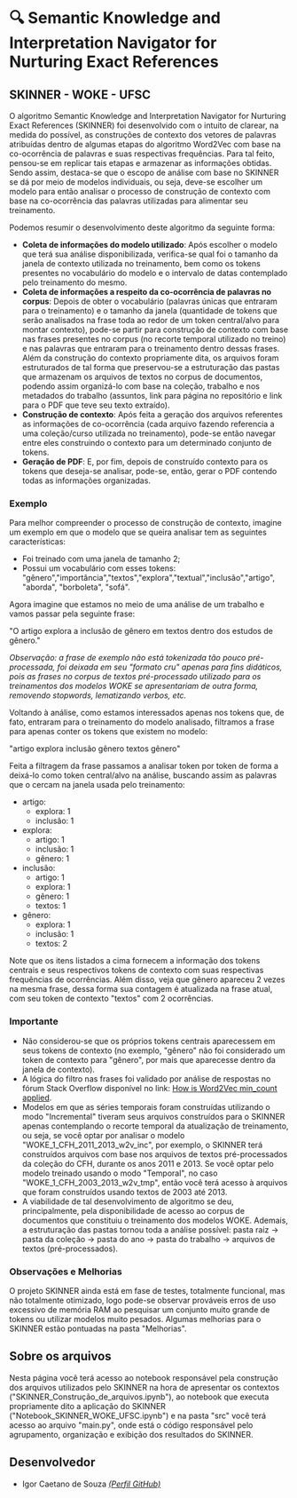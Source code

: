 # 🔍 Semantic Knowledge and Interpretation Navigator for Nurturing Exact References

## SKINNER - WOKE - UFSC 

O algoritmo Semantic Knowledge and Interpretation Navigator for Nurturing Exact References (SKINNER) foi desenvolvido com o intuito de clarear, na medida do possível, as construções de contexto dos vetores de palavras atribuídas dentro de algumas etapas do algoritmo Word2Vec com base na co-ocorrência de palavras e suas respectivas frequências. Para tal feito, pensou-se em replicar tais etapas e armazenar as informações obtidas.
Sendo assim, destaca-se que o escopo de análise com base no SKINNER se dá por meio de modelos individuais, ou seja, deve-se escolher um modelo para então analisar o processo de construção de contexto com base na co-ocorrência das palavras utilizadas para alimentar seu treinamento.

Podemos resumir o desenvolvimento deste algoritmo da seguinte forma:
- **Coleta de informações do modelo utilizado**: Após escolher o modelo que terá sua análise disponibilizada, verifica-se qual foi o tamanho da janela de contexto utilizada no treinamento, bem como os tokens presentes no vocabulário do modelo e o intervalo de datas contemplado pelo treinamento do mesmo.
- **Coleta de informações a respeito da co-ocorrência de palavras no corpus**: Depois de obter o vocabulário (palavras únicas que entraram para o treinamento) e o tamanho da janela (quantidade de tokens que serão analisados na frase toda ao redor de um token central/alvo para montar contexto), pode-se partir para construção de contexto com base nas frases presentes no corpus (no recorte temporal utilizado no treino) e nas palavras que entraram para o treinamento dentro dessas frases. Além da construção do contexto propriamente dita, os arquivos foram estruturados de tal forma que preservou-se a estruturação das pastas que armazenam os arquivos de textos no corpus de documentos, podendo assim organizá-lo com base na coleção, trabalho e nos metadados do trabalho (assuntos, link para página no repositório e link para o PDF que teve seu texto extraído).
- **Construção de contexto**: Após feita a geração dos arquivos referentes as informações de co-ocorrência (cada arquivo fazendo referencia a uma coleção/curso utilizada no treinamento), pode-se então navegar entre eles construindo o contexto para um determinado conjunto de tokens.
- **Geração de PDF**: E, por fim, depois de construído contexto para os tokens que deseja-se analisar, pode-se, então, gerar o PDF contendo todas as informações organizadas.

### Exemplo
Para melhor compreender o processo de construção de contexto, imagine um exemplo em que o modelo que se queira analisar tem as seguintes características:
-  Foi treinado com uma janela de tamanho 2;
- Possui um vocabulário com esses tokens: "gênero","importância","textos","explora","textual","inclusão","artigo", "aborda", "borboleta", "sofá".

Agora imagine que estamos no meio de uma análise de um trabalho e vamos passar pela seguinte frase:

"O artigo explora a inclusão de gênero em textos dentro dos estudos de gênero."

*Observação: a frase de exemplo não está tokenizada tão pouco pré-processada, foi deixada em seu "formato cru" apenas para fins didáticos, pois as frases no corpus de textos pré-processado utilizado para os treinamentos dos modelos WOKE se apresentariam de outra forma, removendo stopwords, lematizando verbos, etc.*

Voltando à análise, como estamos interessados apenas nos tokens que, de fato, entraram para o treinamento do modelo analisado, filtramos a frase para apenas conter os tokens que existem no modelo:

"artigo explora inclusão gênero textos gênero"

Feita a filtragem da frase passamos a analisar token por token de forma a deixá-lo como token central/alvo na análise, buscando assim as palavras que o cercam na janela usada pelo treinamento:

- artigo:
    - explora: 1
    - inclusão: 1
- explora:
    - artigo: 1
    - inclusão: 1
    - gênero: 1
- inclusão:
    - artigo: 1
    - explora: 1
    - gênero: 1
    - textos: 1
- gênero:
    - explora: 1
    - inclusão: 1
    - textos: 2

Note que os itens listados a cima fornecem a informação dos tokens centrais e seus respectivos tokens de contexto com suas respectivas frequências de ocorrências. Além disso, veja que gênero apareceu 2 vezes na mesma frase, dessa forma sua contagem é atualizada na frase atual, com seu token de contexto "textos" com 2 ocorrências.

### Importante
- Não considerou-se que os próprios tokens centrais aparecessem em seus tokens de contexto (no exemplo, "gênero" não foi considerado um token de contexto para "gênero", por mais que aparecesse dentro da janela de contexto).
- A lógica do filtro nas frases foi validado por análise de respostas no fórum Stack Overflow disponível no link: [How is Word2Vec min_count applied](https://stackoverflow.com/questions/50723303/how-is-word2vec-min-count-applied).
- Modelos em que as séries temporais foram construídas utilizando o modo "Incremental" tiveram seus arquivos construídos para o SKINNER apenas contemplando o recorte temporal da atualização de treinamento, ou seja, se você optar por analisar o modelo "WOKE_1_CFH_2011_2013_w2v_inc", por exemplo, o SKINNER terá construídos arquivos com base nos arquivos de textos pré-processados da coleção do CFH, durante os anos 2011 e 2013. Se você optar pelo modelo treinado usando o modo "Temporal", no caso "WOKE_1_CFH_2003_2013_w2v_tmp", então você terá acesso à arquivos que foram construídos usando textos de 2003 até 2013.
- A viabilidade de tal desenvolvimento de algoritmo se deu, principalmente, pela disponibilidade de acesso ao corpus de documentos que constituiu o treinamento dos modelos WOKE. Ademais, a estruturação das pastas tornou toda a análise possível: pasta raiz -> pasta da coleção -> pasta do ano -> pasta do trabalho -> arquivos de textos (pré-processados).

### Observações e Melhorias

O projeto SKINNER ainda está em fase de testes, totalmente funcional, mas não totalmente otimizado, logo pode-se observar prováveis erros de uso excessivo de memória RAM ao pesquisar um conjunto muito grande de tokens ou utilizar modelos muito pesados. Algumas melhorias para o SKINNER estão pontuadas na pasta "Melhorias".

## Sobre os arquivos

Nesta página você terá acesso ao notebook responsável pela construção dos arquivos utilizados pelo SKINNER na hora de apresentar os contextos ("SKINNER_Construção_de_arquivos.ipynb"), ao notebook que executa propriamente dito a aplicação do SKINNER ("Notebook_SKINNER_WOKE_UFSC.ipynb") e na pasta "src" você terá acesso ao arquivo "main.py", onde está o código responsável pelo agrupamento, organização e exibição dos resultados do SKINNER.

## Desenvolvedor

- Igor Caetano de Souza *[(Perfil GitHub)](https://github.com/IgorCaetano)*
